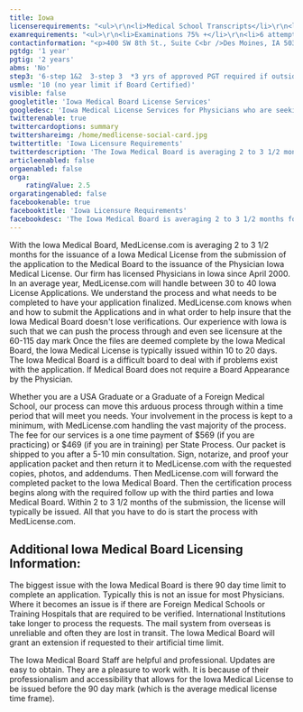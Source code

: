 ```yaml
---
title: Iowa
licenserequirements: "<ul>\r\n<li>Medical School Transcripts</li>\r\n<li>Medical School Form</li>\r\n<li>Internship/Residency/Fellowship Verifications</li>\r\n<li>All State Medical Licenses</li>\r\n<li>All National Examination Scores (USMLE/FLEX/NBME)</li>\r\n<li>ECFMG Certification</li>\r\n<li>Privileges Hospital (past 5 years)</li>\r\n<li>AMA/AOA Profile</li>\r\n<li>Fingerprint Cards/Criminal Background Check</li>\r\n</ul>"
examrequirements: "<ul>\r\n<li>Examinations 75% +</li>\r\n<li>6 attempts limit on Steps 1 and 2 of USMLE</li>\r\n<li>3 attempts limit on Step 3 of USMLE</li>\r\n<li>3 years of Approved PGT if outside Step Limits for USMLE</li>\r\n<li>10 year limit- USMLE, None if Board Certified</li>\r\n<li>1 year PGY for USA Grads</li>\r\n<li>2 years PGY for International Grads</li>\r\n<li>State Exam Accepted if Pre-1975</li>\r\n<li>No SPEX Exam Requirement</li>\r\n</ul>"
contactinformation: "<p>400 SW 8th St., Suite C<br />Des Moines, IA 50309<br />Phone: (515) 242-3268<br />Fax: (515) 242-5908</p>\r\n<p><a href=\"http://www.medicalboard.iowa.gov/\">www.medicalboard.iowa.gov</a></p>"
pgtdg: '1 year'
pgtig: '2 years'
abms: 'No'
step3: '6-step 1&2  3-step 3  *3 yrs of approved PGT required if outside of attempt limits'
usmle: '10 (no year limit if Board Certified)'
visible: false
googletitle: 'Iowa Medical Board License Services'
googledesc: 'Iowa Medical License Services for Physicians who are seeking a Medical Licensing Company to professional manage and expedite the Iowa Application process'
twitterenable: true
twittercardoptions: summary
twittershareimg: /home/medlicense-social-card.jpg
twittertitle: 'Iowa Licensure Requirements'
twitterdescription: 'The Iowa Medical Board is averaging 2 to 3 1/2 months for the issuance of an Iowa Medical License. MedLicense.com knows when and how to submit the Applications and in what order, and  we can push the process through once the files are deemed complete by the Iowa Medical Board.'
articleenabled: false
orgaenabled: false
orga:
    ratingValue: 2.5
orgaratingenabled: false
facebookenable: true
facebooktitle: 'Iowa Licensure Requirements'
facebookdesc: 'The Iowa Medical Board is averaging 2 to 3 1/2 months for the issuance of an Iowa Medical License. MedLicense.com knows when and how to submit the Applications and in what order, and  we can push the process through once the files are deemed complete by the Iowa Medical Board.'
---
```


<p>With the Iowa Medical Board, MedLicense.com is averaging 2 to 3 1/2 months for the issuance of a Iowa Medical License from the submission of the application to the Medical Board to the issuance of the Physician Iowa Medical License. Our firm has licensed Physicians in Iowa since April 2000. In an average year, MedLicense.com will handle between 30 to 40 Iowa License Applications. We understand the process and what needs to be completed to have your application finalized. MedLicense.com knows when and how to submit the Applications and in what order to help insure that the Iowa Medical Board doesn't lose verifications. Our experience with Iowa is such that we can push the process through and even see licensure at the 60-115 day mark Once the files are deemed complete by the Iowa Medical Board, the Iowa Medical License is typically issued within 10 to 20 days. The Iowa Medical Board is a difficult board to deal with if problems exist with the application. If Medical Board does not require a Board Appearance by the Physician.</p>
<p>Whether you are a USA Graduate or a Graduate of a Foreign Medical School, our process can move this arduous process through within a time period that will meet you needs. Your involvement in the process is kept to a minimum, with MedLicense.com handling the vast majority of the process. The fee for our services is a one time payment of $569 (if you are practicing) or $469 (if you are in training) per State Process. Our packet is shipped to you after a 5-10 min consultation. Sign, notarize, and proof your application packet and then return it to MedLicense.com with the requested copies, photos, and addendums. Then MedLicense.com will forward the completed packet to the Iowa Medical Board. Then the certification process begins along with the required follow up with the third parties and Iowa Medical Board. Within 2 to 3 1/2 months of the submission, the license will typically be issued. All that you have to do is start the process with MedLicense.com.</p>
<h2 id="mcetoc_1cdqcu70o0">Additional Iowa Medical Board Licensing Information:</h2>
<p>The biggest issue with the Iowa Medical Board is there 90 day time limit to complete an application. Typically this is not an issue for most Physicians. Where it becomes an issue is if there are Foreign Medical Schools or Training Hospitals that are required to be verified. International Institutions take longer to process the requests. The mail system from overseas is unreliable and often they are lost in transit. The Iowa Medical Board will grant an extension if requested to their artificial time limit.</p>
<p>The Iowa Medical Board Staff are helpful and professional. Updates are easy to obtain. They are a pleasure to work with. It is because of their professionalism and accessibility that allows for the Iowa Medical License to be issued before the 90 day mark (which is the average medical license time frame).</p>